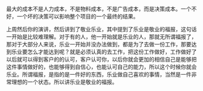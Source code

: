 最大的成本不是人力成本，不是物料成本，不是广告成本，而是决策成本。一个不好，一个坏的决策可以影响整个项目的一个最终的结果。

上周然后你的演讲，然后讲到了敬业乐业，其中提到了乐业是敬业的福报，这句话一开始是比较难理解。对于有的人，他一开始就是乐业的人，那就无所谓福报了，那对于大部分人来说，乐业一开始并没办法做到，都是为了去做一份工作，那要达到乐业要怎么才能达到呢？就是必须认真的去工作，把这份工作做好，工作做好了以后就可以得到客户的的认可，客户认可你，以后你就会更加的相信自己是能够把这件事情做好的，也能够得到自信心，也能认可自己的能力，所以这个时候你就会乐业。所谓福报，是指的是一件好的东西，乐业做自己喜欢的事情，当然是一件非常理想的一个状态。所以讲乐业是敬业的福报。
